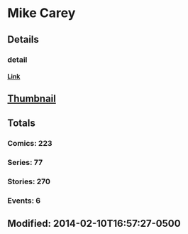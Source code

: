 # Mike  Carey 
## Details
### detail
#### [Link](http://marvel.com/comics/creators/366/mike_carey?utm_campaign=apiRef&utm_source=225578a89fc76f3d20fbffda5d17a88d)
## [Thumbnail](http://i.annihil.us/u/prod/marvel/i/mg/1/e0/4bb3ea5e3abd8.jpg)
## Totals
### Comics: 223
### Series: 77
### Stories: 270
### Events: 6
## Modified: 2014-02-10T16:57:27-0500